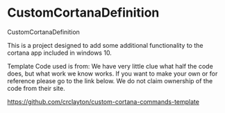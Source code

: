 # CustomCortanaDefinition
CustomCortanaDefinition


This is a project designed to add some additional functionality to the cortana app included in windows 10.

Template Code used is from:
We have very little clue what half the code does, but what work we know works. If you want to make your own or for reference please go to the link below. We do not claim ownership of the code from their site.

https://github.com/crclayton/custom-cortana-commands-template

